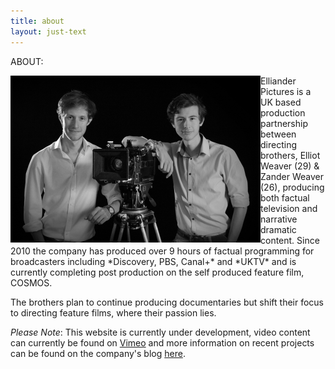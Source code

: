 ```yaml
---
title: about
layout: just-text
---
```

ABOUT:

<img src= "./elliot_zander.jpg" alt="Elliot &amp; Zander Weaver" style="width: 400px; float: left"/>
Elliander Pictures is a UK based production partnership between directing brothers, Elliot Weaver (29) & Zander Weaver (26), producing both factual television and narrative dramatic content. Since 2010 the company has produced over 9 hours of factual programming for broadcasters including *Discovery, PBS, Canal+* and *UKTV* and is currently completing post production on the self produced feature film, COSMOS.

The brothers plan to continue producing documentaries but shift their focus to directing feature films, where their passion lies.


*Please Note*: This website is currently under development, video content can currently be found on <a href= "https://vimeo.com/ellianderpics">Vimeo</a> and more information on recent projects can be found on the company's blog <a href= "https://reeldealfilmschool.wordpress.com/projects/">here</a>.
